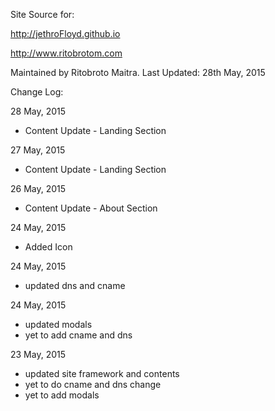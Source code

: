 Site Source for:

http://jethroFloyd.github.io

http://www.ritobrotom.com

Maintained by Ritobroto Maitra.
Last Updated: 28th May, 2015

Change Log:

28 May, 2015

- Content Update - Landing Section

27 May, 2015

- Content Update - Landing Section

26 May, 2015

- Content Update - About Section

24 May, 2015

- Added Icon

24 May, 2015

- updated dns and cname

24 May, 2015

- updated modals
- yet to add cname and dns

23 May, 2015

- updated site framework and contents
- yet to do cname and dns change
- yet to add modals
